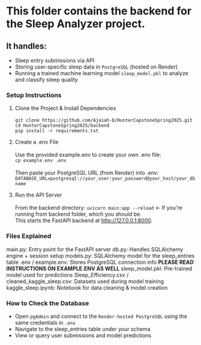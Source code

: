 # This folder contains the backend for the Sleep Analyzer project. 

## It handles:

- Sleep entry submissions via API
- Storing user-specific sleep data in `PostgreSQL` (hosted on Render)
- Running a trained machine learning model `sleep_model.pkl` to analyze and classify sleep quality

### Setup Instructions
1. Clone the Project & Install Dependencies <br />  
  `git clone https://github.com/Ajaiah-D/HunterCapstoneSpring2025.git`  
  `cd HunterCapstoneSpring2025/backend`  
  `pip install -r requirements.txt`

2. Create a .env File <br /><br />
Use the provided example.env to create your own .env file:  
`cp example.env .env` <br /><br />
Then paste your PostgreSQL URL (from Render) into .env:  
`DATABASE_URL=postgresql://your_user:your_password@your_host/your_dbname`

4. Run the API Server <br /><br />
From the backend directory:
`uvicorn main:app --reload` <- If you're running from backend folder, which you should be. <br />
This starts the FastAPI backend at http://127.0.0.1:8000.

### Files Explained
main.py: Entry point for the FastAPI server
db.py: Handles SQLAlchemy engine + session setup
models.py: SQLAlchemy model for the sleep_entries table
.env / example.env: Stores PostgreSQL connection info **PLEASE READ INSTRUCTIONS ON EXAMPLE.ENV AS WELL**
sleep_model.pkl: Pre-trained model used for predictions
Sleep_Efficiency.csv / cleaned_kaggle_sleep.csv: Datasets used during model training
kaggle_sleep.ipynb: Notebook for data cleaning & model creation

### How to Check the Database
- Open `pgAdmin` and connect to the `Render-hosted PostgreSQL` using the same credentials in `.env`
- Navigate to the sleep_entries table under your schema
- View or query user submissions and model predictions
